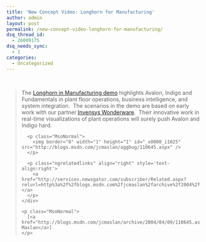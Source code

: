 ```yaml
---
title: 'New Concept Video: Longhorn for Manufacturing'
author: admin
layout: post
permalink: /new-concept-video-longhorn-for-manufacturing/
dsq_thread_id:
  - 26009175
dsq_needs_sync:
  - 1
categories:
  - Uncategorized
---
```

<div class="Section1">
  <p>
    &nbsp;
  </p>
  
  <blockquote style='margin-top:5.0pt;margin-bottom:5.0pt'>
    <div>
      <p>
        The&nbsp;<a href="http://msdn.microsoft.com/Longhorn/productinfo/conceptvid/default.aspx#manufacturing" title="http://msdn.microsoft.com/Longhorn/productinfo/conceptvid/default.aspx#manufacturing">Longhorn in Manufacturing demo</a> highlights Avalon, Indigo and Fundamentals in plant floor operations, business intelligence, and system integration.&nbsp; The scenarios in the demo are based on early work with our partner <a href="http://www.wonderware.com/" title="http://www.wonderware.com/">Invensys Wonderware</a>.&nbsp; Their innovative work in real-time visualizations of plant operations will surely push Avalon and Indigo hard.
      </p>
      
      <p class="MsoNormal">
        <img border="0" width="1" height="1" id="_x0000_i1025" src="http://blogs.msdn.com/jcmaslan/aggbug/110645.aspx" />
      </p>
      
      <p class="ngrelatedlinks" align="right" style='text-align:right'>
        <a href="http://services.newsgator.com/subscriber/Related.aspx?relurl=http%3a%2f%2fblogs.msdn.com%2fjcmaslan%2farchive%2f2004%2f04%2f09%2f110645.aspx">Related&#8230;</a>
      </p>
    </div>
    
    <p class="MsoNormal">
      [<a href="http://blogs.msdn.com/jcmaslan/archive/2004/04/09/110645.aspx">Carter Maslan</a>]
    </p>
  </blockquote>
</div>